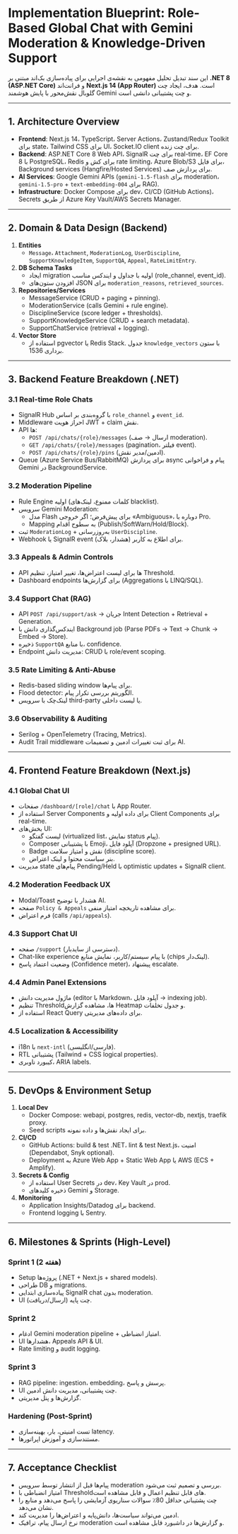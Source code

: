 # Implementation Blueprint: Role-Based Global Chat with Gemini Moderation & Knowledge-Driven Support

این سند تبدیل تحلیل مفهومی به نقشه‌ی اجرایی برای پیاده‌سازی بک‌اند مبتنی بر **.NET 8 (ASP.NET Core)** و فرانت‌اند **Next.js 14 (App Router)** است. هدف، ایجاد چت گلوبال نقش‌محور با پایش هوشمند Gemini و چت پشتیبانی دانشی است.

---

## 1. Architecture Overview

- **Frontend**: Next.js 14، TypeScript، Server Actions، Zustand/Redux Toolkit برای state، Tailwind CSS برای UI، Socket.IO client برای چت زنده.
- **Backend**: ASP.NET Core 8 Web API، SignalR برای چت real-time، EF Core 8 با PostgreSQL، Redis برای کش و rate limiting، Azure Blob/S3 برای فایل، Background services (Hangfire/Hosted Services) برای پردازش صف.
- **AI Services**: Google Gemini APIs (`gemini-1.5-flash` برای moderation، `gemini-1.5-pro` + `text-embedding-004` برای RAG).
- **Infrastructure**: Docker Compose برای dev، CI/CD (GitHub Actions)، Secrets از طریق Azure Key Vault/AWS Secrets Manager.

---

## 2. Domain & Data Design (Backend)

1. **Entities**
   - `Message`، `Attachment`, `ModerationLog`, `UserDiscipline`, `SupportKnowledgeItem`, `SupportQA`, `Appeal`, `RateLimitEntry`.
2. **DB Schema Tasks**
   - ایجاد migration اولیه با جداول و ایندکس مناسب (role_channel, event_id).
   - افزودن ستون‌های JSON برای `moderation_reasons`, `retrieved_sources`.
3. **Repositories/Services**
   - MessageService (CRUD + paging + pinning).
   - ModerationService (calls Gemini + rule engine).
   - DisciplineService (score ledger + thresholds).
   - SupportKnowledgeService (CRUD + search metadata).
   - SupportChatService (retrieval + logging).
4. **Vector Store**
   - استفاده از pgvector یا Redis Stack. جدول `knowledge_vectors` با ستون برداری 1536.

---

## 3. Backend Feature Breakdown (.NET)

### 3.1 Real-time Role Chats
- SignalR Hub با گروه‌بندی بر اساس `role_channel` و `event_id`.
- Middleware احراز هویت JWT + claim نقش.
- API ها:
  - `POST /api/chats/{role}/messages` (ارسال → صف moderation).
  - `GET /api/chats/{role}/messages` (pagination، فیلتر event).
  - `POST /api/chats/{role}/pins` (ادمین/مدیر نقش).
- Queue (Azure Service Bus/RabbitMQ) برای پردازش async پیام و فراخوانی Gemini در BackgroundService.

### 3.2 Moderation Pipeline
- Rule Engine اولیه (کلمات ممنوع، لینک‌های blacklist).
- سرویس Gemini Moderation:
  - مدل Flash برای پیش‌فرض؛ اگر خروجی «Ambiguous»، دوباره با Pro.
  - Mapping به سطوح اقدام (Publish/SoftWarn/Hold/Block).
- ثبت `ModerationLog` + به‌روزرسانی `UserDiscipline`.
- Webhook یا SignalR event برای اطلاع به کاربر (هشدار، بلاک).

### 3.3 Appeals & Admin Controls
- API ها برای لیست اعتراض‌ها، تغییر امتیاز، تنظیم Threshold.
- Dashboard endpoints برای گزارش‌ها (Aggregations با LINQ/SQL).

### 3.4 Support Chat (RAG)
- API `POST /api/support/ask` → جریان Intent Detection + Retrieval + Generation.
- ایندکس‌گذاری دانش با Background job (Parse PDFs → Text → Chunk → Embed → Store).
- ذخیره `SupportQA` با منابع، confidence.
- Endpoint مدیریت دانش: CRUD با role/event scoping.

### 3.5 Rate Limiting & Anti-Abuse
- Redis-based sliding window برای پیام‌ها.
- Flood detector: الگوریتم بررسی تکرار پیام.
- لینک‌چک با سرویس third-party یا لیست داخلی.

### 3.6 Observability & Auditing
- Serilog + OpenTelemetry (Tracing, Metrics).
- Audit Trail middleware برای ثبت تغییرات ادمین و تصمیمات AI.

---

## 4. Frontend Feature Breakdown (Next.js)

### 4.1 Global Chat UI
- صفحات `/dashboard/[role]/chat` با App Router.
- استفاده از Server Components برای داده اولیه و Client Components برای real-time.
- بخش‌های UI:
  - لیست گفتگو (virtualized list، نمایش status پیام).
  - Composer با پشتیبانی Emoji، آپلود فایل (Dropzone + presigned URL).
  - Badge نقش و امتیاز سلامت (discipline score).
  - بنر سیاست محتوا و لینک اعتراض.
- مدیریت state پیام‌های Pending/Held با optimistic updates + SignalR client.

### 4.2 Moderation Feedback UX
- Modal/Toast هشدار با توضیح AI.
- صفحه `Policy & Appeals` برای مشاهده تاریخچه امتیاز منفی.
- فرم اعتراض (calls `/api/appeals`).

### 4.3 Support Chat UI
- صفحه `/support` (دسترسی از سایدبار).
- Chat-like experience با پیام سیستم/کاربر، نمایش منابع (chips لینک‌دار).
- وضعیت اعتماد پاسخ (Confidence meter)، پیشنهاد escalate.

### 4.4 Admin Panel Extensions
- ماژول مدیریت دانش (editor با Markdown، آپلود فایل → indexing job).
- تنظیم Thresholdها، مشاهده گزارش Heatmap و جدول تخلفات.
- استفاده از React Query برای داده‌های مدیریتی.

### 4.5 Localization & Accessibility
- i18n با `next-intl` (فارسی/انگلیسی).
- RTL پشتیبانی (Tailwind + CSS logical properties).
- کیبورد ناوبری، ARIA labels.

---

## 5. DevOps & Environment Setup

1. **Local Dev**
   - Docker Compose: webapi, postgres, redis, vector-db, nextjs, traefik proxy.
   - Seed scripts برای ایجاد نقش‌ها و داده نمونه.
2. **CI/CD**
   - GitHub Actions: build & test .NET، lint & test Next.js، امنیت (Dependabot, Snyk optional).
   - Deployment به Azure Web App + Static Web App یا AWS (ECS + Amplify).
3. **Secrets & Config**
   - استفاده از User Secrets در dev، Key Vault در prod.
   - ذخیره کلیدهای Gemini و Storage.
4. **Monitoring**
   - Application Insights/Datadog برای backend.
   - Frontend logging با Sentry.

---

## 6. Milestones & Sprints (High-Level)

### Sprint 1 (2 هفته)
- Setup پروژه‌ها (.NET + Next.js + shared models).
- طراحی DB و migrations.
- پیاده‌سازی ابتدایی SignalR chat بدون moderation.
- UI چت پایه (ارسال/دریافت).

### Sprint 2
- ادغام Gemini moderation pipeline + امتیاز انضباطی.
- UI هشدارها، Appeals API & UI.
- Rate limiting و audit logging.

### Sprint 3
- RAG pipeline: ingestion، embedding، پرسش و پاسخ.
- UI چت پشتیبانی، مدیریت دانش ادمین.
- گزارش‌ها و پنل مدیریتی.

### Hardening (Post-Sprint)
- تست امنیتی، بار، بهینه‌سازی latency.
- مستندسازی و آموزش اپراتورها.

---

## 7. Acceptance Checklist

- پیام‌ها قبل از انتشار توسط سرویس moderation بررسی و تصمیم ثبت می‌شود.
- امتیاز انضباطی با Thresholdهای قابل تنظیم اعمال و قابل مشاهده است.
- چت پشتیبانی حداقل 80٪ سوالات سناریوی آزمایشی را پاسخ می‌دهد و منابع را نشان می‌دهد.
- ادمین می‌تواند سیاست‌ها، دانش‌پایه و اعتراض‌ها را مدیریت کند.
- نرخ ارسال پیام، ترافیک moderation و گزارش‌ها در داشبورد قابل مشاهده است.

